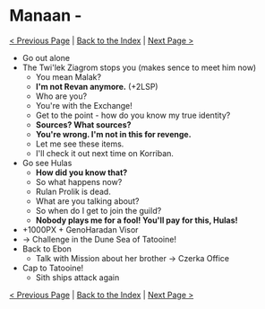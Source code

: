 # Manaan - 

[< Previous Page](075_Kashyyyk.md)
| [Back to the Index](./000_Index.md)
| [Next Page >](./077_Tatooine.md)



- Go out alone
- The Twi'lek Ziagrom stops you (makes sence to meet him now)
  - You mean Malak?
  - **I'm not Revan anymore.** (+2LSP)
  - Who are you?
  - You're with the Exchange!
  - Get to the point - how do you know my true identity?
  - **Sources? What sources?**
  - **You're wrong. I'm not in this for revenge.**
  - Let me see these items.
  - I'll check it out next time on Korriban.
- Go see Hulas
  - **How did you know that?**
  - So what happens now?
  - Rulan Prolik is dead.
  - What are you talking about?
  - So when do I get to join the guild?
  - **Nobody plays me for a fool! You'll pay for this, Hulas!**
- +1000PX + GenoHaradan Visor
- -> Challenge in the Dune Sea of Tatooine!
- Back to Ebon
  - Talk with Mission about her brother -> Czerka Office
- Cap to Tatooine!
  - Sith ships attack again


[< Previous Page](075_Kashyyyk.md)
| [Back to the Index](./000_Index.md)
| [Next Page >](./077_Tatooine.md)


